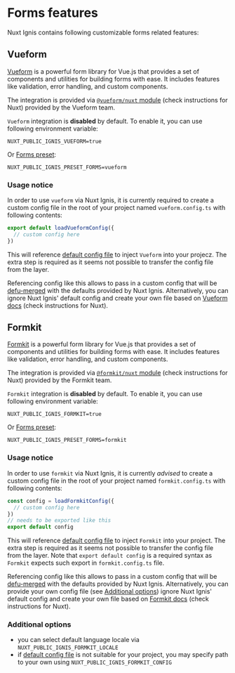 # Forms features

Nuxt Ignis contains following customizable forms related features:

## Vueform

<PackagesReference :packages="[{ name: '@vueform/nuxt', version: '1.20.0' }]" />

[Vueform](https://vueform.com/) is a powerful form library for Vue.js that provides a set of components and utilities for building forms with ease. It includes features like validation, error handling, and custom components.

The integration is provided via [`@vueform/nuxt` module](https://vueform.com/docs/installation#manual-installation) (check instructions for Nuxt) provided by the Vueform team.

`Vueform` integration is **disabled** by default. To enable it, you can use following environment variable:

```dotenv
NUXT_PUBLIC_IGNIS_VUEFORM=true
```

Or [Forms preset](/2-3-optional-features.html#forms-preset):

```dotenv
NUXT_PUBLIC_IGNIS_PRESET_FORMS=vueform
```

### Usage notice

In order to use `vueform` via Nuxt Ignis, it is currently required to create a custom config file in the root of your project named `vueform.config.ts` with following contents:

```ts [vueform.config.ts]
export default loadVueformConfig({
  // custom config here
})
```

This will reference [default config file](hhttps://github.com/AloisSeckar/nuxt-ignis/blob/v0.4.0/core/app/utils/config/vueform.ts) to inject `Vueform` into your projecz. The extra step is required as it seems not possible to transfer the config file from the layer.

Referencing config like this allows to pass in a custom config that will be [defu-merged](/2-1-configuration.html#defu-merge) with the defaults provided by Nuxt Ignis. Alternatively, you can ignore Nuxt Ignis' default config and create your own file based on [Vueform docs](https://vueform.com/docs/installation#manual-installation) (check instructions for Nuxt).

## Formkit

<PackagesReference :packages="[{ name: '@formkit/nuxt', version: '1.6.9' }]" />

[Formkit](https://formkit.com/) is a powerful form library for Vue.js that provides a set of components and utilities for building forms with ease. It includes features like validation, error handling, and custom components.

The integration is provided via [`@formkit/nuxt` module](https://formkit.com/getting-started/installation) (check instructions for Nuxt) provided by the Formkit team.

`Formkit` integration is **disabled** by default. To enable it, you can use following environment variable:

```dotenv
NUXT_PUBLIC_IGNIS_FORMKIT=true
```

Or [Forms preset](/2-3-optional-features.html#forms-preset):

```dotenv
NUXT_PUBLIC_IGNIS_PRESET_FORMS=formkit
```

### Usage notice

In order to use `formkit` via Nuxt Ignis, it is currently _advised_ to create a custom config file in the root of your project named `formkit.config.ts` with following contents:

```ts [formkit.config.ts]
const config = loadFormkitConfig({
  // custom config here
})
// needs to be exported like this
export default config
```

This will reference [default config file](https://github.com/AloisSeckar/nuxt-ignis/blob/v0.4.0/core/app/utils/config/formkit.ts) to inject `Formkit` into your project. The extra step is required as it seems not possible to transfer the config file from the layer. Note that `export default config` is a required syntax as `Formkit` expects such export in `formkit.config.ts` file.

Referencing config like this allows to pass in a custom config that will be [defu-merged](/2-1-configuration.html#defu-merge) with the defaults provided by Nuxt Ignis. Alternatively, you can provide your own config file (see [Additional options](#additional-options)) ignore Nuxt Ignis' default config and create your own file based on [Formkit docs](https://formkit.com/getting-started/installation) (check instructions for Nuxt).

### Additional options

- you can select default language locale via `NUXT_PUBLIC_IGNIS_FORMKIT_LOCALE`
- if [default config file](https://github.com/AloisSeckar/nuxt-ignis/blob/v0.4.0/core/app/utils/config/formkit.ts) is not suitable for your project, you may specify path to your own using `NUXT_PUBLIC_IGNIS_FORMKIT_CONFIG`
